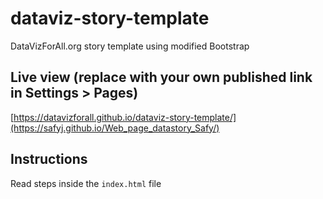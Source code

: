 # dataviz-story-template
DataVizForAll.org story template using modified Bootstrap

## Live view (replace with your own published link in Settings > Pages)
[https://datavizforall.github.io/dataviz-story-template/](https://safyj.github.io/Web_page_datastory_Safy/)

## Instructions
Read steps inside the `index.html` file

